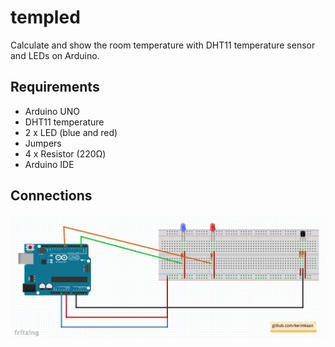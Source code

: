 # templed
Calculate and show the room temperature with DHT11 temperature sensor and LEDs on Arduino.

## Requirements

* Arduino UNO
* DHT11 temperature
* 2 x LED (blue and red)
* Jumpers
* 4 x Resistor (220Ω)
* Arduino IDE

## Connections

![Image of templed](https://raw.githubusercontent.com/kerimkaan/templed/master/board.png)
